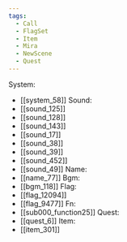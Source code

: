 ```yaml
---
tags:
  - Call
  - FlagSet
  - Item
  - Mira
  - NewScene
  - Quest
---
```

System:
- [[system_58]]
Sound:
- [[sound_125]]
- [[sound_128]]
- [[sound_143]]
- [[sound_17]]
- [[sound_38]]
- [[sound_39]]
- [[sound_452]]
- [[sound_49]]
Name:
- [[name_77]]
Bgm:
- [[bgm_118]]
Flag:
- [[flag_12094]]
- [[flag_9477]]
Fn:
- [[sub000_function25]]
Quest:
- [[quest_6]]
Item:
- [[item_301]]
